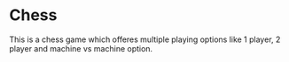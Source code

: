 # Chess

This is a chess game which offeres multiple playing options like 1 player, 2 player and machine vs machine option. 

